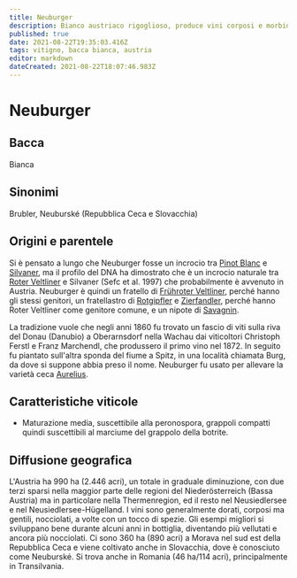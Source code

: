 ```yaml
---
title: Neuburger
description: Bianco austriaco rigoglioso, produce vini corposi e morbidi.
published: true
date: 2021-08-22T19:35:03.416Z
tags: vitigno, bacca bianca, austria
editor: markdown
dateCreated: 2021-08-22T18:07:46.983Z
---
```


# Neuburger

## Bacca
Bianca

## Sinonimi
Brubler, Neuburské (Repubblica Ceca e Slovacchia)


## Origini e parentele
Si è pensato a lungo che Neuburger fosse un incrocio tra [Pinot Blanc](/vitigni/bacca-bianca/pinot-blanc) e [Silvaner](/vitigni/bacca-bianca/silvaner), ma il profilo del DNA ha dimostrato che è un incrocio naturale tra [Roter Veltliner](/vitigni/bacca-bianca/roter-veltliner) e Silvaner (Sefc et al. 1997) che probabilmente è avvenuto in Austria. Neuburger è quindi un fratello di [Frühroter Veltliner](/vitigni/bacca-bianca/fruhroter-veltliner), perché hanno gli stessi genitori, un fratellastro di [Rotgipfler](/vitigni/bacca-bianca/rotgipfler) e [Zierfandler](/vitigni/bacca-bianca/zierfandler), perché hanno Roter Veltliner come genitore comune, e un nipote di [Savagnin](/vitigni/bacca-bianca/savagnin).

La tradizione vuole che negli anni 1860 fu trovato un fascio di viti sulla riva del Donau (Danubio) a Oberarnsdorf nella Wachau dai viticoltori Christoph Ferstl e Franz Marchendl, che produssero il primo vino nel 1872. In seguito fu piantato sull'altra sponda del fiume a Spitz, in una località chiamata Burg, da dove si suppone abbia preso il nome. Neuburger fu usato per allevare la varietà ceca [Aurelius](/vitigni/bacca-bianca/aurelius).

## Caratteristiche viticole

- Maturazione media, suscettibile alla peronospora, grappoli compatti quindi suscettibili al marciume del grappolo della botrite.

## Diffusione geografica
L'Austria ha 990 ha (2.446 acri), un totale in graduale diminuzione, con due terzi sparsi nella maggior parte delle regioni del Niederösterreich (Bassa Austria) ma in particolare nella Thermenregion, ed il resto nel Neusiedlersee e nel Neusiedlersee-Hügelland. I vini sono generalmente dorati, corposi ma gentili, nocciolati, a volte con un tocco di spezie. Gli esempi migliori si sviluppano bene durante alcuni anni in bottiglia, diventando più vellutati e ancora più nocciolati. Ci sono 360 ha (890 acri) a Morava nel sud est della Repubblica Ceca e viene coltivato anche in Slovacchia, dove è conosciuto come Neuburské. Si trova anche in Romania (46 ha/114 acri), principalmente in Transilvania.


